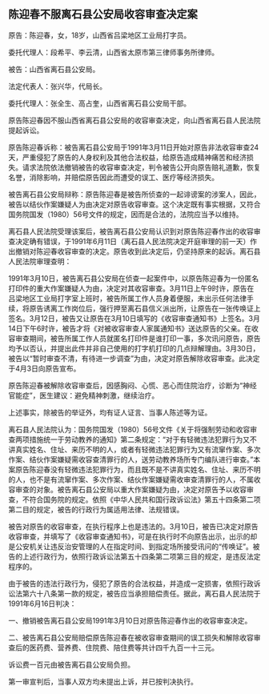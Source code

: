 ## 陈迎春不服离石县公安局收容审查决定案

原告：陈迎春，女，18岁，山西省吕梁地区工业局打字员。

委托代理人：段希平、李云清，山西省太原市第三律师事务所律师。

被告：山西省离石县公安局。

法定代表人：张兴华，代局长。

委托代理人：张全生、高占奎，山西省离石县公安局干部。

原告陈迎春因不服山西省离石县公安局的收容审查决定，向山西省离石县人民法院提起诉讼。

原告陈迎春诉称：被告离石县公安局于1991年3月11日开始对原告非法收容审查24天，严重侵犯了原告的人身权利及其他合法权益，给原告造成精神痛苦和经济损失。请求法院依法撤销被告的收容审查决定，判令被告公开向原告赔礼道歉，恢复名誉，消除影响，并赔偿原告因此而遭受的误工、医疗等经济损失。

被告离石县公安局辩称：原告陈迎春是被告所侦查的一起诽谤案的涉案人，因此，被告以结伙作案嫌疑人为由决定对原告收容审查。这个决定既有事实根据，又符合国务院国发（1980）56号文件的规定，因而是合法的，法院应当予以维持。

离石县人民法院受理该案后，被告离石县公安局认识到对原告陈迎春作出的收容审查决定确有错误，于1991年6月11日（离石县人民法院决定开庭审理的前一天）作出撤销对陈迎春收容审查的决定。原告收到此决定后，仍坚持原来的起诉。离石县人民法院审理查明：

1991年3月10日，被告离石县公安局在侦查一起案件中，以原告陈迎春为一份匿名打印件的重大作案嫌疑人为由，决定对其收容审查。3月11日上午9时许，原告在吕梁地区工业局打字室上班时，被告所属工作人员身着便服，未出示任何法律手续，将原告诱离工作岗位后，强行押至离石县信义派出所，让原告在一张传唤证上签名。3月12日，被告又让原告在3月10日填写的《收容审查通知书》上签名。3月14日下午6时许，被告才将《对被收容审查人家属通知书》送达原告的父亲。在收容审查期间，被告所属工作人员就匿名打印件是谁打印一事，多次讯问原告，原告均予以否认，并提出此件并非自己使用的打字机打印的几点辩解理由。3月30日，被告以“暂时审查不清，有待进一步调查”为由，决定对原告解除收容审查。此决定于4月3日向原告宣布。

原告陈迎春被解除收容审查后，因感胸闷、心慌、恶心而住院治疗，诊断为“神经官能症”，医生建议：避免精神刺激，继续治疗。

上述事实，除被告的举证外，均有证人证言、当事人陈述等为证。

离石县人民法院认为：国务院国发（1980）56号文件《关于将强制劳动和收容审查两项措施统一于劳动教养的通知》第二条规定：“对于有轻微违法犯罪行为又不讲真实姓名、住址、来历不明的人，或者有轻微违法犯罪行为又有流窜作案、多次作案、结伙作案嫌疑需收容查清罪行的人，送劳动教养场所专门编队进行审查。”本案原告陈迎春没有轻微违法犯罪行为，而且既不是不讲真实姓名、住址、来历不明的人，也不是有流窜作案、多次作案、结伙作案嫌疑需收审查清罪行的人，不属收容审查的对象。被告离石县公安局以重大作案嫌疑为由，决定对原告予以收容审查，不符合国务院的规定。依照《中华人民共和国行政诉讼法》第五十四条第二项第二目的规定，被告的行政行为属适用法律、法规错误。

被告对原告的收容审查，在执行程序上也是违法的。3月10日，被告已决定对原告收容审查，并填写了《收容审查通知书》，可是在执行时不向原告出示，出示的却是公安机关让违反治安管理的人在指定时间、到指定场所接受讯问的“传唤证”。被告的上述行政行为，依照行政诉讼法第五十四条第二项第三目的规定，是违反法定程序的。

由于被告的违法行政行为，侵犯了原告的合法权益，并造成一定损害，依照行政诉讼法第六十八条第一款的规定，被告应当承担赔偿责任。据此，离石县人民法院于1991年6月16日判决：

一、撤销被告离石县公安局1991年3月10日对原告陈迎春作出的收容审查决定。

二、被告离石县公安局赔偿原告陈迎春在被收容审查期间的误工损失和解除收容审查后的医药费、营养费、住院费、陪住费等共计四千九百一十三元。

诉讼费一百元由被告离石县公安局负担。

第一审宣判后，当事人双方均未提出上诉，并已按判决执行。

